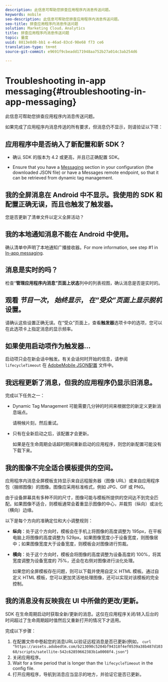 ```yaml
---
description: 此信息可帮助您排查应用程序内消息传送问题。
keywords: mobile
seo-description: 此信息可帮助您排查应用程序内消息传送问题。
seo-title: 排查应用程序内消息传送问题
solution: Marketing Cloud，Analytics
title: 排查应用程序内消息传送问题
topic: 量度
uuid: 8813e8d8-bb1 e-46ad-83cd-98e68 f73 ce6
translation-type: tm+mt
source-git-commit: e9691f9cbeadd171948aa752b27a014c3ab254d6

---
```



# Troubleshooting in-app messaging{#troubleshooting-in-app-messaging}

此信息可帮助您排查应用程序内消息传送问题。

如果完成了应用程序内消息传送的所有要求，但消息仍不显示，则请验证以下项：

## 应用程序中是否纳入了新配置和新 SDK？

* 确认 SDK 的版本为 4.2 或更高，并且已正确配置 SDK。

* Ensure that you have a [Messaging](/help/using/in-app-messaging/in-app-messaging.md) section in your configuration (the downloaded JSON file) or have a Messages remote endpoint, so that it can be retrieved from dynamic tag management.

## 我的全屏消息在 Android 中不显示。我使用的 SDK 和配置正确无误，而且也触发了触发器。

您是否更新了清单文件以定义全屏活动？

## 我的本地通知消息不能在 Android 中使用。

确认清单中声明了本地通知广播接收器。For more information, see step #1 in [In-app messaging](/help/android/messaging-main/messaging/messaging.md).

## 消息是实时的吗？

检查“**管理应用程序内消息”页面上状态**&#x200B;列中的列表视图，确认消息是否是实时的。

## 观看 *节目一次*， *始终显示*， *在“受众”页面上显示脱机* 设置。

请确认这些设置正确无误。在“受众”页面上，查看&#x200B;**触发器**&#x200B;选项卡中的选项，您可以在此选项卡上指定消息的显示频率。

## 如果使用启动项作为触发器...

启动项只会在新会话中触发。有关会话何时开始的信息，请参阅`lifecycleTimeout` 在 [AdobeMobile JSON配置](/help/ios/configuration/json-config/json-config.md) 文件中。

## 我远程更新了消息，但我的应用程序仍显示旧消息。

完成以下任务之一：

* Dynamic Tag Management 可能需要几分钟的时间来根据您的新定义更新消息端点。

   请稍候片刻，然后重试。

* 只有在全新启动之后，该配置才会更新。

   如果是在生命周期会话超时期间重新启动的应用程序，则您的新配置可能没有下载下来。

## 我的图像不完全适合模板提供的空间。

应用程序内消息全屏模板支持显示来自远程服务器（图像 URL）或来自应用程序包（捆绑图像）的图像。图像应采用标准格式，例如 JPG、GIF 或 PNG。

由于设备屏幕具有多种不同的尺寸，图像可能与模板所提供的空间达不到完全匹配。如果图像不适合，则模板通常会着重显示图像的中心，并裁剪（纵向）或淡化（横向）边缘。

以下是每个方向的准确定位和大小调整规则：

* **纵向**：处于这个方向时，模板会在手机上将图像的高度调整为 195px，在平板电脑上将图像的高度调整为 529px。如果图像宽度小于设备宽度，则图像居中；如果图像宽度大于设备宽度，则模板会对图像进行剪裁。

* **横向**：处于这个方向时，模板会将图像的高度调整为设备高度的 100%，将其宽度调整为设备宽度的 75%，还会在右侧对图像进行淡化处理。

   如果您的全屏模板存在问题，则可以下载并使用自定义 HTML 模板。通过自定义 HTML 模板，您可以更加灵活地处理图像，还可以实现对该模板的完全控制。

## 我的消息没有反映我在 UI 中所做的更改/更新。

SDK 在生命周期启动时获取全新/更新的消息。这仅在应用程序关闭/转入后台的时间超过了生命周期超时值然后又重新打开的情况下才适用。

完成以下步骤：

1. 在配置文件中卷起您的消息URL以验证远程消息是否已更新(例如， `curl "https://assets.adobedtm.com/b213090c5204bf94318f4ef0539a38b487d10368/scripts/satellite-542c62859662383b1a0008f4.json"`)
1. 关闭应用程序。
1. Wait for a time period that is longer than the `lifecycleTimeout` in the config file.
1. 打开应用程序，导航到消息应当显示的地方，并验证它是否已更新。